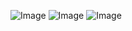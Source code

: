 ![Image](https://github.com/user-attachments/assets/91a58bb9-a0f5-472c-83a8-b55f26584ab8)
![Image](https://github.com/user-attachments/assets/b934fdbc-f41d-4641-bab2-df4b2fce9ce9)
![Image](https://github.com/user-attachments/assets/e2ae1fc4-6990-4bfa-bf19-9b842d95070a)
